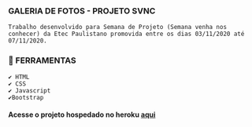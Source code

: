 ### GALERIA DE FOTOS - PROJETO SVNC
    Trabalho desenvolvido para Semana de Projeto (Semana venha nos conhecer) da Etec Paulistano promovida entre os dias 03/11/2020 até 07/11/2020.

### 📌 FERRAMENTAS
    ✔️ HTML
    ✔️ CSS
    ✔️ Javascript
    ✔️Bootstrap

#### Acesse o projeto hospedado no heroku [aqui](https://segundo-ds-svnc.herokuapp.com/)
